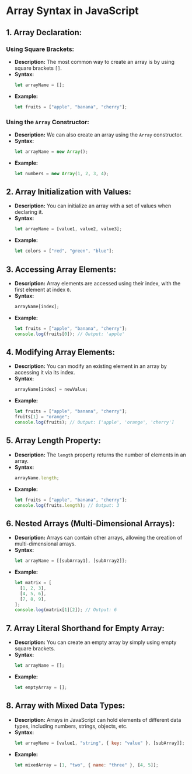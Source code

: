 # Array Syntax in JavaScript

## 1. **Array Declaration:**

### **Using Square Brackets:**

- **Description:** The most common way to create an array is by using square brackets `[]`.
- **Syntax:**
  ```javascript
  let arrayName = [];
  ```
- **Example:**
  ```javascript
  let fruits = ["apple", "banana", "cherry"];
  ```

### **Using the `Array` Constructor:**

- **Description:** We can also create an array using the `Array` constructor.
- **Syntax:**
  ```javascript
  let arrayName = new Array();
  ```
- **Example:**
  ```javascript
  let numbers = new Array(1, 2, 3, 4);
  ```

## 2. **Array Initialization with Values:**

- **Description:** You can initialize an array with a set of values when declaring it.
- **Syntax:**
  ```javascript
  let arrayName = [value1, value2, value3];
  ```
- **Example:**
  ```javascript
  let colors = ["red", "green", "blue"];
  ```

## 3. **Accessing Array Elements:**

- **Description:** Array elements are accessed using their index, with the first element at index `0`.
- **Syntax:**
  ```javascript
  arrayName[index];
  ```
- **Example:**
  ```javascript
  let fruits = ["apple", "banana", "cherry"];
  console.log(fruits[0]); // Output: 'apple'
  ```

## 4. **Modifying Array Elements:**

- **Description:** You can modify an existing element in an array by accessing it via its index.
- **Syntax:**
  ```javascript
  arrayName[index] = newValue;
  ```
- **Example:**
  ```javascript
  let fruits = ["apple", "banana", "cherry"];
  fruits[1] = "orange";
  console.log(fruits); // Output: ['apple', 'orange', 'cherry']
  ```

## 5. **Array Length Property:**

- **Description:** The `length` property returns the number of elements in an array.
- **Syntax:**
  ```javascript
  arrayName.length;
  ```
- **Example:**
  ```javascript
  let fruits = ["apple", "banana", "cherry"];
  console.log(fruits.length); // Output: 3
  ```

## 6. **Nested Arrays (Multi-Dimensional Arrays):**

- **Description:** Arrays can contain other arrays, allowing the creation of multi-dimensional arrays.
- **Syntax:**
  ```javascript
  let arrayName = [[subArray1], [subArray2]];
  ```
- **Example:**
  ```javascript
  let matrix = [
    [1, 2, 3],
    [4, 5, 6],
    [7, 8, 9],
  ];
  console.log(matrix[1][2]); // Output: 6
  ```

## 7. **Array Literal Shorthand for Empty Array:**

- **Description:** You can create an empty array by simply using empty square brackets.
- **Syntax:**
  ```javascript
  let arrayName = [];
  ```
- **Example:**
  ```javascript
  let emptyArray = [];
  ```

## 8. **Array with Mixed Data Types:**

- **Description:** Arrays in JavaScript can hold elements of different data types, including numbers, strings, objects, etc.
- **Syntax:**
  ```javascript
  let arrayName = [value1, "string", { key: "value" }, [subArray]];
  ```
- **Example:**
  ```javascript
  let mixedArray = [1, "two", { name: "three" }, [4, 5]];
  ```
